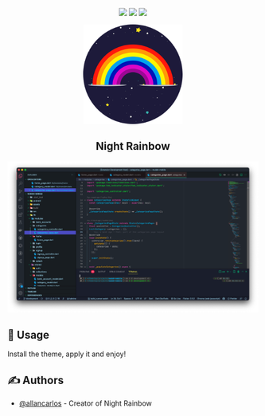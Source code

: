 <p align="center">
<a href="https://www.buymeacoffee.com/centraldatribo"><img src="https://img.buymeacoffee.com/button-api/?text=Buy me a coffee :)&emoji=&slug=centraldatribo&button_colour=BD5FFF&font_colour=ffffff&font_family=Cookie&outline_colour=000000&coffee_colour=FFDD00" /></a>
	<a href="https://www.buymeacoffee.com/centraldatribo"><img src="https://img.buymeacoffee.com/button-api/?text=Buy me a coffee :)&emoji=&slug=centraldatribo&button_colour=BD5FFF&font_colour=ffffff&font_family=Cookie&outline_colour=000000&coffee_colour=FFDD00" /></a>
	<a href="https://www.buymeacoffee.com/centraldatribo"><img src="https://img.buymeacoffee.com/button-api/?text=Buy me a coffee :)&emoji=&slug=centraldatribo&button_colour=BD5FFF&font_colour=ffffff&font_family=Cookie&outline_colour=000000&coffee_colour=FFDD00" /></a>
</p>

<p align="center">
	<a href="" rel="noopener">
	<img width=200px height=200px src="icons/night-rainbow-vsc-icon.png" alt="Project logo"></a>
</p>

<h2 align="center">Night Rainbow</h2>

<div align="center">
	<img src="examples/screen1.png">
</div>

## 🎈 Usage <a name="usage"></a>

Install the theme, apply it and enjoy!


## ✍️ Authors <a name = "authors"></a>

- [@allancarlos](https://www.linkedin.com/in/allancarlos/) - Creator of Night Rainbow

